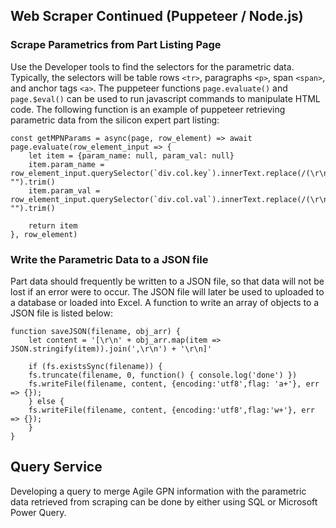 ## Web Scraper Continued (Puppeteer / Node.js)

### Scrape Parametrics from Part Listing Page

Use the Developer tools to find the selectors for the parametric data. Typically, the selectors will be table rows ```<tr>```, paragraphs ```<p>```, span ```<span>```, and anchor tags ```<a>```. The puppeteer functions ```page.evaluate()``` and ```page.$eval()``` can be used to run javascript commands to manipulate HTML code. The following function is an example of puppeteer retrieving parametric data from the silicon expert part listing:

    const getMPNParams = async(page, row_element) => await page.evaluate(row_element_input => {
        let item = {param_name: null, param_val: null}
        item.param_name = row_element_input.querySelector(`div.col.key`).innerText.replace(/(\r\n|\n|\r)/gm, "").trim()
        item.param_val = row_element_input.querySelector(`div.col.val`).innerText.replace(/(\r\n|\n|\r)/gm, "").trim()

        return item
    }, row_element)

### Write the Parametric Data to a JSON file

Part data should frequently be written to a JSON file, so that data will not be lost if an error were to occur. The JSON file will later be used to uploaded to a database or loaded into Excel. A function to write an array of objects to a JSON file is listed below:

    function saveJSON(filename, obj_arr) {
        let content = '[\r\n' + obj_arr.map(item => JSON.stringify(item)).join(',\r\n') + '\r\n]'
    
        if (fs.existsSync(filename)) {
        fs.truncate(filename, 0, function() { console.log('done') })
        fs.writeFile(filename, content, {encoding:'utf8',flag: 'a+'}, err => {}); 
        } else {
        fs.writeFile(filename, content, {encoding:'utf8',flag:'w+'}, err => {}); 
        }
    }

## Query Service

Developing a query to merge Agile GPN information with the parametric data retrieved from scraping can be done by either using SQL or Microsoft Power Query.
